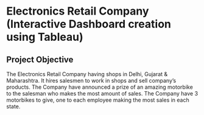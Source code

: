 # Electronics Retail Company (Interactive Dashboard creation using Tableau)
## Project Objective
The Electronics Retail Company having shops in Delhi, Gujarat & Maharashtra. It hires salesmen to work in shops and sell company’s products. The Company have announced a prize of an amazing motorbike to the salesman who makes the most amount of sales.
The Company have 3 motorbikes to give, one to each employee making the most sales in each state.

